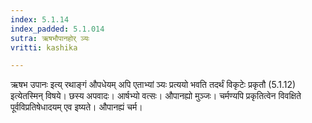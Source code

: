 ```yaml
---
index: 5.1.14
index_padded: 5.1.014
sutra: ऋषभौपानहोर् ञ्यः
vritti: kashika

---
```

ऋषभ उपानः इत्य् रथाङ्गं औपधेयम् अपि एताभ्यां ञ्यः प्रत्ययो भवति तदर्थं विकृटेः प्रकृतौ (5.1.12) इत्येतस्मिन् विषये। छस्य अपवादः। आर्षभ्यो वत्सः। औपानह्यो मुञ्जः। चर्मण्यपि प्रकृतित्वेन विवक्षिते पूर्वविप्रतिषेधादयम् एव इष्यते। औपानह्यं चर्म।